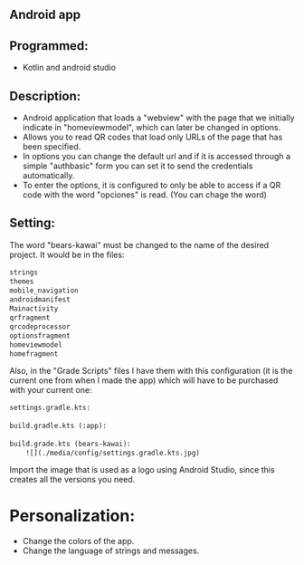 ## Android app

## Programmed:

 - Kotlin and android studio

## Description:

 - Android application that loads a "webview" with the page that we
   initially indicate in "homeviewmodel", which can later be changed in
   options.
 - Allows you to read QR codes that load only URLs of the page that has
   been specified.
 - In options you can change the default url and if it is accessed
   through a simple "authbasic" form you can set it to send the
   credentials automatically.
 - To enter the options, it is configured to only be able to access if a
   QR code with the word "opciones" is read. (You can chage the word)

## Setting:

The word "bears-kawai" must be changed to the name of the desired       project. It would be in the files:

	strings
	themes
	mobile_navigation
	androidmanifest
	Mainactivity
	qrfragment
	qrcodeprocessor
	optionsfragment
	homeviewmodel
	homefragment

Also, in the "Grade Scripts" files I have them with this    configuration (it is the current one from when I made the app) which    will have to be purchased with your current one:

	settings.gradle.kts:
   
	build.gradle.kts (:app): 
 
	build.grade.kts (bears-kawai): 
 		![](./media/config/settings.gradle.kts.jpg)
 
Import the image that is used as a logo using Android Studio, since this creates all the versions you need.

# Personalization:

 - Change the colors of the app.
 - Change the language of strings and messages.
